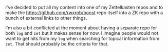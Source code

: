 I've decided to put all my content into one of my Zettelkasten repos and
to make the <https://github.com/rwxrob/boost> repo itself into a ZK repo
with a bunch of external links to other things.

I'm also a bit conflicted at the moment about having a separate repo for
both `log` and `zet` but it makes sense for now. I imagine people would
not want to get hits from my `log` when searching for topical
information from `zet`. That should probably be the criteria for that.
